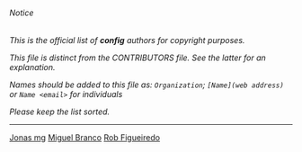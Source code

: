 ###### Notice

*This is the official list of **config** authors for copyright purposes.*

*This file is distinct from the CONTRIBUTORS file. See the latter for an
explanation.*

*Names should be added to this file as: `Organization`;
`[Name](web address)` or `Name <email>` for individuals*

*Please keep the list sorted.*

* * *

[Jonas mg](github.com/kless)
[Miguel Branco](github.com/msbranco)
[Rob Figueiredo](github.com/robfig)

